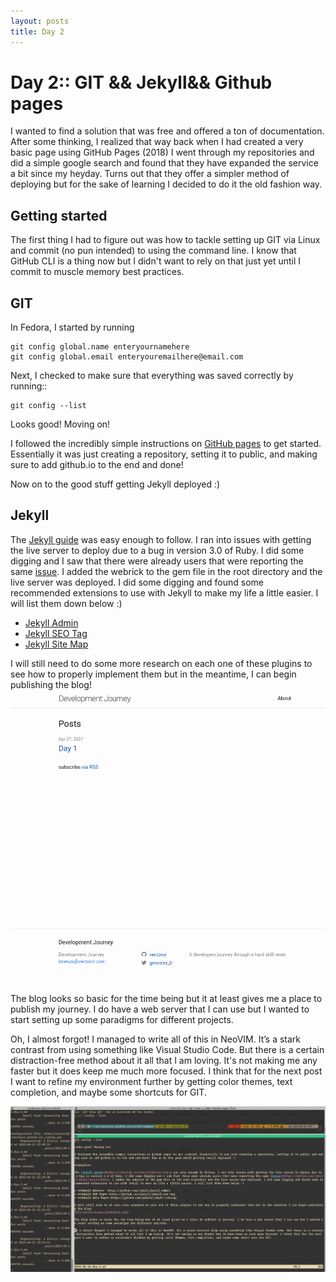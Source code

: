 ```yaml
---
layout: posts
title: Day 2
---
```


# Day 2:: GIT && Jekyll&& Github pages

I wanted to find a solution that was free and offered a ton of documentation. After some thinking, I realized that way back when I had created a very basic page using GitHub Pages (2018) I went through my repositories and did a simple google search and found that they have expanded the service a bit since my heyday. Turns out that they offer a simpler method of deploying but for the sake of learning I decided to do it the old fashion way. 
## Getting started

The first thing I had to figure out was how to tackle setting up GIT via Linux and commit (no pun intended) to using the command line. I know that GitHub CLI is a thing now but I didn't want to rely on that just yet until I commit to muscle memory best practices.

## GIT

In Fedora, I started by running 

```
git config global.name enteryournamehere
git config global.email enteryouremailhere@email.com
```
Next, I checked to make sure that everything was saved correctly by running:: 

```
git config --list
```
Looks good! Moving on!

I followed the incredibly simple instructions on [GitHub pages](https://bit.ly/2QYeOU9) to get started. Essentially it was just creating a repository, setting it to public, and making sure to add github.io to the end and done! 

Now on to the good stuff getting Jekyll deployed :) 

## Jekyll

The [Jekyll guide](https://jekyllrb.com/docs/installation/) was easy enough to follow. I ran into issues with getting the live server to deploy due to a bug in version 3.0 of Ruby. I did some digging and I saw that there were already users that were reporting the same [issue](https://github.com/jekyll/jekyll/issues/8523). I added the webrick to the gem file in the root directory and the live server was deployed. I did some digging and found some recommended extensions to use with Jekyll to make my life a little easier. I will list them down below :) 

- [Jekyll Admin](https://bit.ly/3gzIxxn)
- [Jekyll SEO Tag](https://bit.ly/2PmnRO5)
- [Jekyll Site Map](https://bit.ly/3sOUG3V)

I will still need to do some more research on each one of these plugins to see how to properly implement them but in the meantime, I can begin publishing the blog!
![](/assets/images/githubio1.png)

The blog looks so basic for the time being but it at least gives me a place to publish my journey. I do have a web server that I can use but I wanted to start setting up some paradigms for different projects.

Oh, I almost forgot! I managed to write all of this in NeoVIM. It’s a stark contrast from using something like Visual Studio Code. But there is a certain distraction-free method about it all that I am loving. It's not making me any faster but it does keep me much more focused. I think that for the next post I want to refine my environment further by getting color themes, text completion, and maybe some shortcuts for GIT.  

![](/assets/images/terminaloverview.png)
